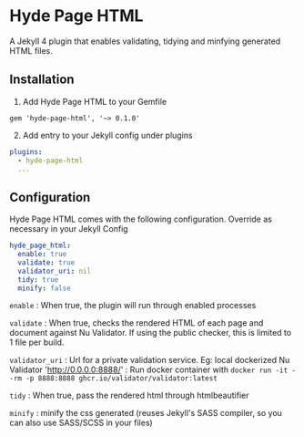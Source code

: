 Hyde Page HTML
=============

A Jekyll 4 plugin that enables validating, tidying and minfying generated HTML files.


Installation
------------

1. Add Hyde Page HTML to your Gemfile

`gem 'hyde-page-html', '~> 0.1.0'`

2. Add entry to your Jekyll config under plugins

```yaml
plugins:
  - hyde-page-html
  ...
```


Configuration
-------------

Hyde Page HTML comes with the following configuration. Override as necessary in your Jekyll Config

```yaml
hyde_page_html:
  enable: true
  validate: true
  validator_uri: nil
  tidy: true
  minify: false
```

`enable`
: When true, the plugin will run through enabled processes

`validate`
: When true, checks the rendered HTML of each page and document against Nu Validator. If using the public checker, this is limited to 1 file per build.

`validator_uri`
: Url for a private validation service. Eg: local dockerized Nu Validator 'http://0.0.0.0:8888/'
: Run docker container with `docker run -it --rm -p 8888:8888 ghcr.io/validator/validator:latest`

`tidy`
: When true, pass the rendered html through htmlbeautifier 

`minify`
: minify the css generated (reuses Jekyll's SASS compiler, so you can also use SASS/SCSS in your files)
